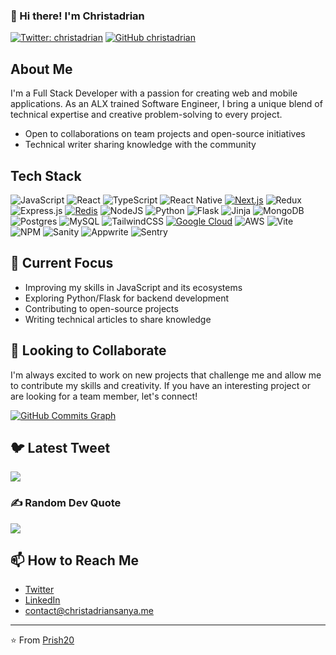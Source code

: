 ### 👋 Hi there! I'm Christadrian

[![Twitter: christadrian](https://img.shields.io/twitter/follow/christadrian_?style=social)](https://twitter.com/christadrian_)
[![GitHub christadrian](https://img.shields.io/github/followers/Prish20?label=follow&style=social)](https://github.com/Prish20)

## About Me

I'm a Full Stack Developer with a passion for creating web and mobile applications. As an ALX trained Software Engineer, I bring a unique blend of technical expertise and creative problem-solving to every project.

- Open to collaborations on team projects and open-source initiatives
- Technical writer sharing knowledge with the community

## Tech Stack
![JavaScript](https://img.shields.io/badge/javascript-%23323330.svg?style=for-the-badge&logo=javascript&logoColor=%23F7DF1E)
![React](https://img.shields.io/badge/react-%2320232a.svg?style=for-the-badge&logo=react&logoColor=%2361DAFB)
![TypeScript](https://img.shields.io/badge/typescript-%23007ACC.svg?style=for-the-badge&logo=typescript&logoColor=white)
![React Native](https://img.shields.io/badge/react_native-%2320232a.svg?style=for-the-badge&logo=react&logoColor=%2361DAFB)
[![Next.js](https://img.shields.io/badge/next.js-D04A37?style=for-the-badge&logo=next.js&logoColor=white)](https://nextjs.org/)
![Redux](https://img.shields.io/badge/redux-%23593d88.svg?style=for-the-badge&logo=redux&logoColor=white)
![Express.js](https://img.shields.io/badge/express.js-%23404d59.svg?style=for-the-badge&logo=express&logoColor=%2361DAFB)
[![Redis](https://img.shields.io/badge/redis-DC382D?style=for-the-badge&logo=redis&logoColor=white)](https://redis.io/)
![NodeJS](https://img.shields.io/badge/node.js-6DA55F?style=for-the-badge&logo=node.js&logoColor=white)
![Python](https://img.shields.io/badge/python-3670A0?style=for-the-badge&logo=python&logoColor=ffdd54)
![Flask](https://img.shields.io/badge/flask-%23000.svg?style=for-the-badge&logo=flask&logoColor=white)
![Jinja](https://img.shields.io/badge/jinja-white.svg?style=for-the-badge&logo=jinja&logoColor=black)
![MongoDB](https://img.shields.io/badge/MongoDB-%234ea94b.svg?style=for-the-badge&logo=mongodb&logoColor=white)
![Postgres](https://img.shields.io/badge/postgres-%23316192.svg?style=for-the-badge&logo=postgresql&logoColor=white)
![MySQL](https://img.shields.io/badge/mysql-%2300f.svg?style=for-the-badge&logo=mysql&logoColor=white)
![TailwindCSS](https://img.shields.io/badge/tailwindcss-%2338B2AC.svg?style=for-the-badge&logo=tailwind-css&logoColor=white)
[![Google Cloud](https://img.shields.io/badge/Google%20Cloud-1C1E24?style=for-the-badge&logo=google-cloud&logoColor=#4285F4)](https://cloud.google.com/)
![AWS](https://img.shields.io/badge/AWS-%23FF9900.svg?style=for-the-badge&logo=amazon-aws&logoColor=white)
![Vite](https://img.shields.io/badge/vite-%23646CFF.svg?style=for-the-badge&logo=vite&logoColor=white)
![NPM](https://img.shields.io/badge/NPM-%23CB3837.svg?style=for-the-badge&logo=npm&logoColor=white)
![Sanity](https://img.shields.io/badge/sanity-%23F03E2F.svg?style=for-the-badge&logo=sanity&logoColor=white)
![Appwrite](https://img.shields.io/badge/appwrite-%23F02E65.svg?style=for-the-badge&logo=appwrite&logoColor=white)
![Sentry](https://img.shields.io/badge/sentry-%23404d59.svg?style=for-the-badge&logo=sentry&logoColor=white)

## 🎯 Current Focus

- Improving my skills in JavaScript and its ecosystems
- Exploring Python/Flask for backend development
- Contributing to open-source projects
- Writing technical articles to share knowledge

## 💼 Looking to Collaborate

I'm always excited to work on new projects that challenge me and allow me to contribute my skills and creativity. If you have an interesting project or are looking for a team member, let's connect!




<a href="http://www.github.com/prish20"><img src="https://github-readme-activity-graph.cyclic.app/graph?username=prish20&bg_color=1c1917&color=ffffff&line=0891b2&point=ffffff&area_color=1c1917&area=true&hide_border=true&custom_title=GitHub%20Commits%20Graph" alt="GitHub Commits Graph" /></a>

## 🐦 Latest Tweet
![](https://gtce.itsvg.in/api?username=christadrian_&theme=github_dark)

### ✍️ Random Dev Quote
![](https://quotes-github-readme.vercel.app/api?type=horizontal&theme=radical)

## 📫 How to Reach Me

- [Twitter](https://twitter.com/christadrian_)
- [LinkedIn](https://www.linkedin.com/in/christadrian-sanya-887189134/)
- [contact@christadriansanya.me](mailto:contact@christadriansanya.me)

---

⭐️ From [Prish20](https://github.com/Prish20)
